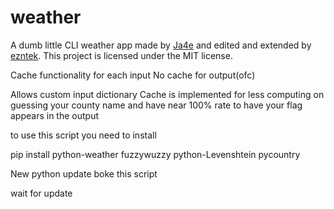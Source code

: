 # weather

A dumb little CLI weather app made by [Ja4e](https://github.com/Ja4e) and edited and extended by [ezntek](https://github.com/ezntek). This project is licensed under the MIT license.

Cache functionality for each input
No cache for output(ofc)

Allows custom input dictionary
Cache is implemented for less computing on guessing your county name and have near 100% rate to have your flag appears in the output


to use this script you need to install

pip install python-weather fuzzywuzzy python-Levenshtein pycountry

New python update boke this script 

wait for update
